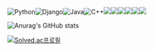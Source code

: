 <img alt="Python" src ="https://img.shields.io/badge/Python-371956.svg?&style=for-the-badge&logo=Python&logoColor=White"/><img alt="Django" src ="https://img.shields.io/badge/Django-092E20.svg?&style=for-the-badge&logo=Django&logoColor=White"/><img alt="Java" src ="https://img.shields.io/badge/Java-EE4C2C.svg?&style=for-the-badge&logo=Java&logoColor=White"/><img alt="C++" src ="https://img.shields.io/badge/C++-00599C.svg?&style=for-the-badge&logo=c%2B%2B&logoColor=White"/><img src="https://img.shields.io/badge/mysql-4479A1?style=for-the-badge&logo=mysql&logoColor=white"><img src="https://img.shields.io/badge/react-61DAFB?style=for-the-badge&logo=react&logoColor=black"><img src="https://img.shields.io/badge/vue.js-4FC08D?style=for-the-badge&logo=vue.js&logoColor=white"><img src="https://img.shields.io/badge/html-E34F26?style=for-the-badge&logo=html5&logoColor=white"><img src="https://img.shields.io/badge/css-1572B6?style=for-the-badge&logo=css3&logoColor=white"><img src="https://img.shields.io/badge/javascript-F7DF1E?style=for-the-badge&logo=javascript&logoColor=black">


![Anurag's GitHub stats](https://github-readme-stats.vercel.app/api?username=bodyMist&show_icons=true&theme=highcontrast)

[![Solved.ac프로필](http://mazassumnida.wtf/api/v2/generate_badge?boj=sky834459)](https://solved.ac/sky834459)
